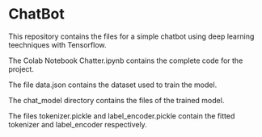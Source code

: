 # ChatBot

This repository contains the files for a simple chatbot using deep learning teechniques with Tensorflow.

The Colab Notebook Chatter.ipynb contains the complete code for the project.

The file data.json contains the dataset used to train the model.

The chat_model directory contains the files of the trained model.

The files tokenizer.pickle and label_encoder.pickle contain the fitted tokenizer and label_encoder respectively.
